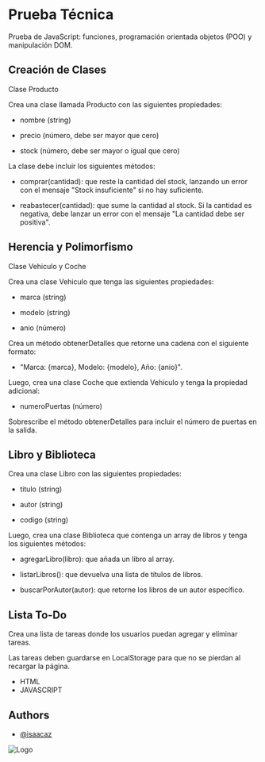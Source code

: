 
# Prueba Técnica

Prueba de JavaScript: funciones, programación orientada objetos (POO) y manipulación DOM.

## Creación de Clases

Clase Producto

Crea una clase llamada Producto con las siguientes propiedades:

- nombre (string)

- precio (número, debe ser mayor que cero)

- stock (número, debe ser mayor o igual que cero)

La clase debe incluir los siguientes métodos:

- comprar(cantidad): que reste la cantidad del stock, lanzando un error con el mensaje "Stock insuficiente" si no hay suficiente.

- reabastecer(cantidad): que sume la cantidad al stock. Si la cantidad es negativa, debe lanzar un error con el mensaje "La cantidad debe ser positiva".

## Herencia y Polimorfismo

Clase Vehiculo y Coche

Crea una clase Vehiculo que tenga las siguientes propiedades:

- marca (string)

- modelo (string)

- anio (número)

Crea un método obtenerDetalles que retorne una cadena con el siguiente formato:

- "Marca: {marca}, Modelo: {modelo}, Año: {anio}".

Luego, crea una clase Coche que extienda Vehiculo y tenga la propiedad adicional:

- numeroPuertas (número)

Sobrescribe el método obtenerDetalles para incluir el número de puertas en la salida.

## Libro y Biblioteca

Crea una clase Libro con las siguientes propiedades:

- titulo (string)

- autor (string)

- codigo (string)

Luego, crea una clase Biblioteca que contenga un array de libros y tenga los siguientes métodos:

- agregarLibro(libro): que añada un libro al array.

- listarLibros(): que devuelva una lista de títulos de libros.

- buscarPorAutor(autor): que retorne los libros de un autor específico.

## Lista To-Do

Crea una lista de tareas donde los usuarios puedan agregar y eliminar tareas. 

Las tareas deben guardarse en LocalStorage para que no se pierdan al recargar la página.

- HTML
- JAVASCRIPT

## Authors

- [@isaacaz](https://github.com/isaacaz)


![Logo](https://th.bing.com/th/id/OIP.x2nAAWtGtyx8GJvgkDUn9wHaHa?rs=1&pid=ImgDetMain)

